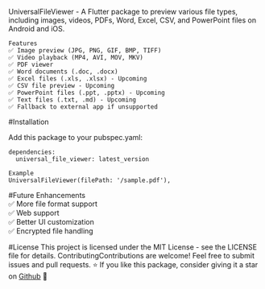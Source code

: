 UniversalFileViewer - A Flutter package to preview various file types, including images, videos, PDFs, Word, Excel, CSV, and PowerPoint files on Android and iOS.

```
Features
✅ Image preview (JPG, PNG, GIF, BMP, TIFF) 
✅ Video playback (MP4, AVI, MOV, MKV)
✅ PDF viewer
✅ Word documents (.doc, .docx)
✅ Excel files (.xls, .xlsx) - Upcoming 
✅ CSV file preview - Upcoming
✅ PowerPoint files (.ppt, .pptx) - Upcoming
✅ Text files (.txt, .md) - Upcoming
✅ Fallback to external app if unsupported
```

#Installation

Add this package to your pubspec.yaml:
```
dependencies:
  universal_file_viewer: latest_version

```
```
Example
UniversalFileViewer(filePath: '/sample.pdf'),

```

#Future Enhancements<br />
✅ More file format support<br />
✅ Web support<br />
✅ Better UI customization<br />
✅ Encrypted file handling<br />

#License
This project is licensed under the MIT License - see the LICENSE file for details.
ContributingContributions are welcome! Feel free to submit issues and pull requests.
⭐ If you like this package, consider giving it a star on [Github](https://github.com/Shonu72/universal_file_viewer) 🚀
